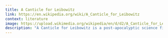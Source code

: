 ```yaml
---
title: A Canticle for Leibowitz
link: https://en.wikipedia.org/wiki/A_Canticle_for_Leibowitz
context: literature
image: https://upload.wikimedia.org/wikipedia/en/d/d2/A_Canticle_for_Leibowitz_cover_1st_ed.jpg
description: "A Canticle for Leibowitz is a post-apocalyptic science fiction novel by American writer Walter M. Miller Jr., first published in 1959. Set in a Catholic monastery in the desert of the southwestern United States after a devastating nuclear war, the book spans thousands of years as civilization rebuilds itself. The monks of the Albertian Order of Leibowitz preserve the surviving remnants of man's scientific knowledge until the world is again ready for it."
---
```

